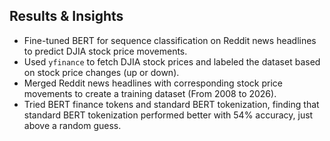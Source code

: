 ## Results & Insights
- Fine-tuned BERT for sequence classification on Reddit news headlines to predict DJIA stock price movements.  
- Used `yfinance` to fetch DJIA stock prices and labeled the dataset based on stock price changes (up or down).  
- Merged Reddit news headlines with corresponding stock price movements to create a training dataset (From 2008 to 2026).  
- Tried BERT finance tokens and standard BERT tokenization, finding that standard BERT tokenization performed better with 54% accuracy, just above a random guess.  
